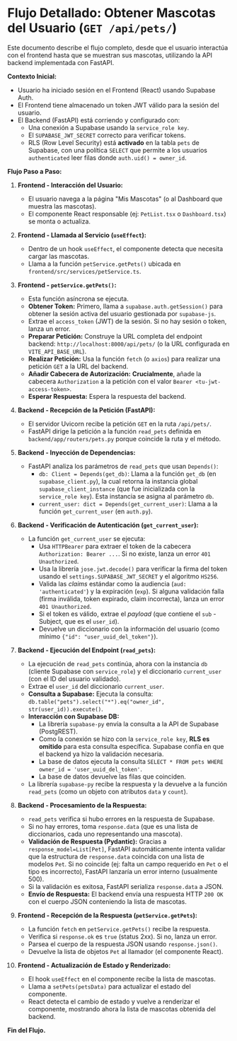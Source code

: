 # Flujo Detallado: Obtener Mascotas del Usuario (`GET /api/pets/`)

Este documento describe el flujo completo, desde que el usuario interactúa con el frontend hasta que se muestran sus mascotas, utilizando la API backend implementada con FastAPI.

**Contexto Inicial:**

*   Usuario ha iniciado sesión en el Frontend (React) usando Supabase Auth.
*   El Frontend tiene almacenado un token JWT válido para la sesión del usuario.
*   El Backend (FastAPI) está corriendo y configurado con:
    *   Una conexión a Supabase usando la `service_role key`.
    *   El `SUPABASE_JWT_SECRET` correcto para verificar tokens.
    *   RLS (Row Level Security) está **activado** en la tabla `pets` de Supabase, con una política `SELECT` que permite a los usuarios `authenticated` leer filas donde `auth.uid() = owner_id`.

**Flujo Paso a Paso:**

1.  **Frontend - Interacción del Usuario:**
    *   El usuario navega a la página "Mis Mascotas" (o al Dashboard que muestra las mascotas).
    *   El componente React responsable (ej: `PetList.tsx` o `Dashboard.tsx`) se monta o actualiza.

2.  **Frontend - Llamada al Servicio (`useEffect`):**
    *   Dentro de un hook `useEffect`, el componente detecta que necesita cargar las mascotas.
    *   Llama a la función `petService.getPets()` ubicada en `frontend/src/services/petService.ts`.

3.  **Frontend - `petService.getPets()`:**
    *   Esta función asíncrona se ejecuta.
    *   **Obtener Token:** Primero, llama a `supabase.auth.getSession()` para obtener la sesión activa del usuario gestionada por `supabase-js`.
    *   Extrae el `access_token` (JWT) de la sesión. Si no hay sesión o token, lanza un error.
    *   **Preparar Petición:** Construye la URL completa del endpoint backend: `http://localhost:8000/api/pets/` (o la URL configurada en `VITE_API_BASE_URL`).
    *   **Realizar Petición:** Usa la función `fetch` (o `axios`) para realizar una petición `GET` a la URL del backend.
    *   **Añadir Cabecera de Autorización:** **Crucialmente**, añade la cabecera `Authorization` a la petición con el valor `Bearer <tu-jwt-access-token>`.
    *   **Esperar Respuesta:** Espera la respuesta del backend.

4.  **Backend - Recepción de la Petición (FastAPI):**
    *   El servidor Uvicorn recibe la petición `GET` en la ruta `/api/pets/`.
    *   FastAPI dirige la petición a la función `read_pets` definida en `backend/app/routers/pets.py` porque coincide la ruta y el método.

5.  **Backend - Inyección de Dependencias:**
    *   FastAPI analiza los parámetros de `read_pets` que usan `Depends()`:
        *   `db: Client = Depends(get_db)`: Llama a la función `get_db` (en `supabase_client.py`), la cual retorna la instancia global `supabase_client_instance` (que fue inicializada con la `service_role key`). Esta instancia se asigna al parámetro `db`.
        *   `current_user: dict = Depends(get_current_user)`: Llama a la función `get_current_user` (en `auth.py`).

6.  **Backend - Verificación de Autenticación (`get_current_user`):**
    *   La función `get_current_user` se ejecuta:
        *   Usa `HTTPBearer` para extraer el token de la cabecera `Authorization: Bearer ...`. Si no existe, lanza un error `401 Unauthorized`.
        *   Usa la librería `jose.jwt.decode()` para verificar la firma del token usando el `settings.SUPABASE_JWT_SECRET` y el algoritmo `HS256`.
        *   Valida las *claims* estándar como la audiencia (`aud: 'authenticated'`) y la expiración (`exp`). Si alguna validación falla (firma inválida, token expirado, claim incorrecta), lanza un error `401 Unauthorized`.
        *   Si el token es válido, extrae el *payload* (que contiene el `sub` - Subject, que es el `user_id`).
        *   Devuelve un diccionario con la información del usuario (como mínimo `{"id": "user_uuid_del_token"}`).

7.  **Backend - Ejecución del Endpoint (`read_pets`):**
    *   La ejecución de `read_pets` continúa, ahora con la instancia `db` (cliente Supabase con `service_role`) y el diccionario `current_user` (con el ID del usuario validado).
    *   Extrae el `user_id` del diccionario `current_user`.
    *   **Consulta a Supabase:** Ejecuta la consulta: `db.table("pets").select("*").eq("owner_id", str(user_id)).execute()`.
    *   **Interacción con Supabase DB:**
        *   La librería `supabase-py` envía la consulta a la API de Supabase (PostgREST).
        *   Como la conexión se hizo con la `service_role key`, **RLS es omitido** para esta consulta específica. Supabase confía en que el backend ya hizo la validación necesaria.
        *   La base de datos ejecuta la consulta `SELECT * FROM pets WHERE owner_id = 'user_uuid_del_token'`.
        *   La base de datos devuelve las filas que coinciden.
    *   La librería `supabase-py` recibe la respuesta y la devuelve a la función `read_pets` (como un objeto con atributos `data` y `count`).

8.  **Backend - Procesamiento de la Respuesta:**
    *   `read_pets` verifica si hubo errores en la respuesta de Supabase.
    *   Si no hay errores, toma `response.data` (que es una lista de diccionarios, cada uno representando una mascota).
    *   **Validación de Respuesta (Pydantic):** Gracias a `response_model=List[Pet]`, FastAPI automáticamente intenta validar que la estructura de `response.data` coincida con una lista de modelos `Pet`. Si no coincide (ej: falta un campo requerido en `Pet` o el tipo es incorrecto), FastAPI lanzaría un error interno (usualmente 500).
    *   Si la validación es exitosa, FastAPI serializa `response.data` a JSON.
    *   **Envío de Respuesta:** El backend envía una respuesta HTTP `200 OK` con el cuerpo JSON conteniendo la lista de mascotas.

9.  **Frontend - Recepción de la Respuesta (`petService.getPets`):**
    *   La función `fetch` en `petService.getPets()` recibe la respuesta.
    *   Verifica si `response.ok` es `true` (status 2xx). Si no, lanza un error.
    *   Parsea el cuerpo de la respuesta JSON usando `response.json()`.
    *   Devuelve la lista de objetos `Pet` al llamador (el componente React).

10. **Frontend - Actualización de Estado y Renderizado:**
    *   El hook `useEffect` en el componente recibe la lista de mascotas.
    *   Llama a `setPets(petsData)` para actualizar el estado del componente.
    *   React detecta el cambio de estado y vuelve a renderizar el componente, mostrando ahora la lista de mascotas obtenida del backend.

**Fin del Flujo.** 